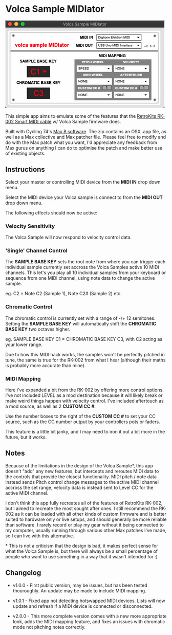 # Volca Sample MIDIator

![midiator](/img/midiator.png)

This simple app aims to emulate some of the features that the [RetroKits RK-002 Smart MIDI cable](https://www.retrokits.com/rk-002/) w/ Volca Sample firmware does.

Built with Cycling 74's [Max 8 software](https://cycling74.com). The zip contains an OSX .app file, as well as a Max collective and Max patcher file. Please feel free to modify and do with the Max patch what you want, I'd appreciate any feedback from Max gurus on anything I can do to optimise the patch and make better use of existing objects.


## Instructions

Select your master or controlling MIDI device from the **MIDI IN** drop down menu. 

Select the MIDI device your Volca sample is connect to from the **MIDI OUT** drop down menu. 

The following effects should now be active:

### Velocity Sensitivity

The Volca Sample will now respond to velocity control data.

### 'Single' Channel Control

The **SAMPLE BASE KEY** sets the root note from where you can trigger each individual sample currently set accross the Volca Samples active 10 MIDI channels. This let's you play all 10 individual samples from your keyboard or sequence from one MIDI channel, using note data to change the active sample.

eg. C2 = Note C2 (Sample 1), Note C2# (Sample 2) etc.

### Chromatic Control

The chromatic control is currently set with a range of -/+ 12 semitones. Setting the **SAMPLE BASE KEY** will automatically shift the **CHROMATIC BASE KEY** two octaves higher.

eg. SAMPLE BASE KEY C1 = CHROMATIC BASE KEY C3, with C2 acting as your lower range.

Due to how this MIDI hack works, the samples won't be perfectly pitched in tune, the same is true for the RK-002 from what I hear (although their maths is probably more accurate than mine).

### MIDI Mapping

Here i've expanded a bit from the RK-002 by offering more control options. I've not included LEVEL as a mod destination because it will likely break or make weird things happen with velocity control. I've included aftertouch as a mod source, as well as 2 **CUSTOM CC #**.

Use the number boxes to the right of the **CUSTOM CC #** to set your CC source, such as the CC number output by your controllers pots or faders.

This feature is a little bit janky, and I may need to iron it out a bit more in the future, but it works. 

## Notes
Because of the limitations in the design of the Volca Sample*, this app doesn't "add" any new features, but intercepts and reroutes MIDI data to the controls that provide the closest functionality. MIDI pitch / note data instead sends Pitch control change messages to the active MIDI channel accross the set range, velocity data is instead sent to Level CC for the active MIDI channel. 

I don't think this app fully recreates all of the features of RetroKits RK-002, but I aimed to recreate the most sought after ones. I still recommend the RK-002 as it can be loaded with all other kinds of custom firmware and is better suited to hardware only or live setups, and should generally be more reliable than software. I rarely record or play my gear without it being connected to my computer, usually running through various other Max patches I've made, so I can live with this alternative.

\* This is not a criticism that the design is bad, it makes perfect sense for what the Volca Sample is, but there will always be a small percentage of people who want to use something in a way that it wasn't intended for :)

## Changelog

* v1.0.0 - First public version, may be issues, but has been tested thouroughly. An update may be made to include MIDI mapping.

* v1.0.1 - Fixed app not detecting hotswapped MIDI devices. Lists will now update and refresh if a MIDI device is connected or disconnected.

* v2.0.0 - This more complete version comes with a new more appropriate look, adds the MIDI mapping feature, and fixes an issues with chromatic mode not pitching notes correctly.



